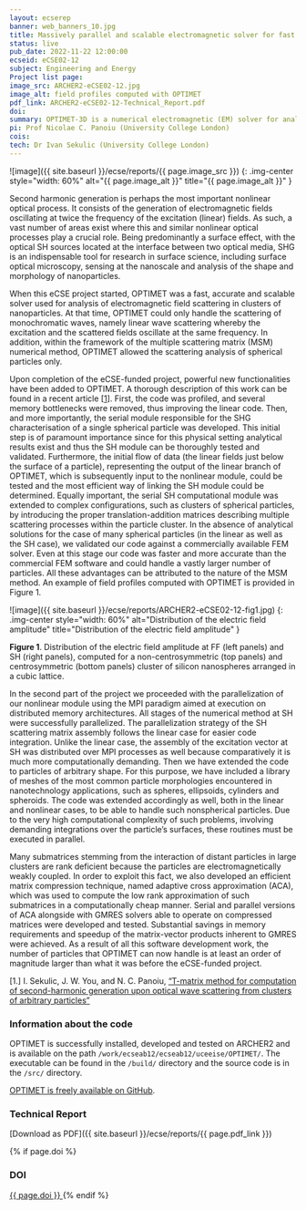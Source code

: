 ```yaml
---
layout: ecserep
banner: web_banners_10.jpg
title: Massively parallel and scalable electromagnetic solver for fast analysis of nonlinear optical processes in large clusters of nanoparticles 
status: live
pub_date: 2022-11-22 12:00:00
ecseid: eCSE02-12
subject: Engineering and Energy
Project list page:
image_src: ARCHER2-eCSE02-12.jpg
image_alt: field profiles computed with OPTIMET
pdf_link: ARCHER2-eCSE02-12-Technical_Report.pdf
doi: 
summary: OPTIMET-3D is a numerical electromagnetic (EM) solver for analysis of EM wave scattering from clusters of nanoparticles embedded in a homogeneous medium. This project introduced powerful new functionalities to OPTIMET, including the ability to handle some of the most common non-spherical particle morphologies encountered in nanotechnology applications, such as ellipsoids, cylinders and spheroids. Further, the number of particles that OPTIMET can now handle is at least an order of magnitude larger than it was previously, and it can now analyse clusters of nanoparticles many orders of magnitude faster than commercial solvers, which are based on the finite element method. OPTIMET is believed to be the first code adapted specially for the fast and accurate analysis of linear and nonlinear second harmonic (SH) optical phenomena pertaining to systems of very large number of particles. The addition of the new module has substantially expanded the scientific areas which can benefit from OPTIMET, as the SH interactions phenomenon lies at the heart of many applications, including optical sensors, plasmonic nanoantennae, photonic and plasmonic crystals, metamaterials and wavelength converters.
pi: Prof Nicolae C. Panoiu (University College London)
cois: 
tech: Dr Ivan Sekulic (University College London)
---
```




![image]({{ site.baseurl }}/ecse/reports/{{ page.image_src }})
{: .img-center style="width: 60%" alt="{{ page.image_alt }}" title="{{ page.image_alt }}" }



Second harmonic generation is perhaps the most important nonlinear optical process. It consists of the generation of electromagnetic fields oscillating at twice the frequency of the excitation (linear) fields. As such, a vast number of areas exist where this and similar nonlinear optical processes play a crucial role. Being predominantly a surface effect, with the optical SH sources located at the interface between two optical media, SHG is an indispensable tool for research in surface science, including surface optical microscopy, sensing at the nanoscale and analysis of the shape and morphology of nanoparticles.

When this eCSE project started, OPTIMET was a fast, accurate and scalable solver used for analysis of electromagnetic field scattering in clusters of nanoparticles. At that time, OPTIMET could only handle the scattering of monochromatic waves, namely linear wave scattering whereby the excitation and the scattered fields oscillate at the same frequency. In addition, within the framework of the multiple scattering matrix (MSM) numerical method, OPTIMET allowed the scattering analysis of spherical particles only.

Upon completion of the eCSE-funded project, powerful new functionalities have been added to OPTIMET. A thorough description of this work can be found in a recent article [[1](#1)]. First, the code was profiled, and several memory bottlenecks were removed, thus improving the linear code. Then, and more importantly, the serial module responsible for the SHG characterisation of a single spherical particle was developed. This initial step is of paramount importance since for this physical setting analytical results exist and thus the SH module can be thoroughly tested and validated. Furthermore, the initial flow of data (the linear fields just below the surface of a particle), representing the output of the linear branch of OPTIMET, which is subsequently input to the nonlinear module, could be tested and the most efficient way of linking the SH module could be determined. Equally important, the serial SH computational module was extended to complex configurations, such as clusters of spherical particles, by introducing the proper translation-addition matrices describing multiple scattering processes within the particle cluster. In the absence of analytical solutions for the case of many spherical particles (in the linear as well as the SH case), we validated our code against a commercially available FEM solver. Even at this stage our code was faster and more accurate than the commercial FEM software and could handle a vastly larger number of particles. All these advantages can be attributed to the nature of the MSM method. An example of field profiles computed with OPTIMET is provided in Figure 1.   


![image]({{ site.baseurl }}/ecse/reports/ARCHER2-eCSE02-12-fig1.jpg)
{: .img-center style="width: 60%" alt="Distribution of the electric field amplitude" title="Distribution of the electric field amplitude" }


**Figure 1**. Distribution of the electric field amplitude at FF (left panels) and SH (right panels), computed for a non-centrosymmetric (top panels) and centrosymmetric (bottom panels) cluster of silicon nanospheres arranged in a cubic lattice.

In the second part of the project we proceeded with the parallelization of our nonlinear module using the MPI paradigm aimed at execution on distributed memory architectures. All stages of the numerical method at SH were successfully parallelized. The parallelization strategy of the SH scattering matrix assembly follows the linear case for easier code integration. Unlike the linear case, the assembly of the excitation vector at SH was distributed over MPI processes as well because comparatively it is much more computationally demanding. Then we have extended the code to particles of arbitrary shape. For this purpose, we have included a library of meshes of the most common particle morphologies encountered in nanotechnology applications, such as spheres, ellipsoids, cylinders and spheroids. The code was extended accordingly as well, both in the linear and nonlinear cases, to be able to handle such nonspherical particles. Due to the very high computational complexity of such problems, involving demanding integrations over the particle’s surfaces, these routines must be executed in parallel.

Many submatrices stemming from the interaction of distant particles in large clusters are rank deficient because the particles are electromagnetically weakly coupled. In order to exploit this fact, we also developed an efficient matrix compression technique, named adaptive cross approximation (ACA), which was used to compute the low rank approximation of such submatrices in a computationally cheap manner. Serial and parallel versions of ACA alongside with GMRES solvers able to operate on compressed matrices were developed and tested. Substantial savings in memory requirements and speedup of the matrix-vector products inherent to GMRES were achieved. As a result of all this software development work, the number of particles that OPTIMET can now handle is at least an order of magnitude larger than what it was before the eCSE-funded project.

[<a name="1">1.</a>]	I. Sekulic, J. W. You, and N. C. Panoiu, [“T-matrix method for computation of second-harmonic generation upon optical wave scattering from clusters of arbitrary particles”](https://arxiv.org/abs/2208.13977)



### Information about the code



 
OPTIMET is successfully installed, developed and tested on ARCHER2 and is available on the path `/work/ecseab12/ecseab12/uceeise/OPTIMET/`. The executable can be found in the `/build/` directory and the source code is in the `/src/` directory.

[OPTIMET is freely available on GitHub](https://github.com/OPTIMET/OPTIMET).




### Technical Report

[Download as PDF]({{ site.baseurl }}/ecse/reports/{{ page.pdf_link }}) 


{% if page.doi  %}
### DOI
  <a href="https://doi.org/{{ page.doi }}">
     {{ page.doi }}
  </a>
{% endif %}